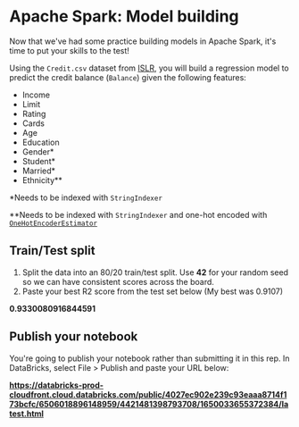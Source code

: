 # Apache Spark: Model building

Now that we've had some practice building models in Apache Spark, it's time to put your skills to the test!

Using the `Credit.csv` dataset from [ISLR](http://www-bcf.usc.edu/~gareth/ISL/data.html), you will build a regression model to predict the credit balance (`Balance`) given the following features:

- Income
- Limit
- Rating
- Cards
- Age
- Education
- Gender*
- Student*
- Married*
- Ethnicity**

*Needs to be indexed with `StringIndexer`

**Needs to be indexed with `StringIndexer` and one-hot encoded with [`OneHotEncoderEstimator`](http://spark.apache.org/docs/latest/ml-features.html#onehotencoderestimator)


## Train/Test split
1. Split the data into an 80/20 train/test split. Use **42** for your random seed so we can have consistent scores across the board.
2. Paste your best R2 score from the test set below (My best was 0.9107)

**0.9330080916844591**

## Publish your notebook
You're going to publish your notebook rather than submitting it in this rep. In DataBricks, select File > Publish and paste your URL below:

**https://databricks-prod-cloudfront.cloud.databricks.com/public/4027ec902e239c93eaaa8714f173bcfc/6506018896148959/4421481398793708/1650033655372384/latest.html**

